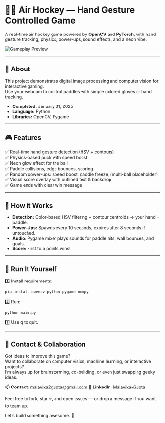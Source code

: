 # 🏒✨ Air Hockey — Hand Gesture Controlled Game

A real-time air hockey game powered by **OpenCV** and **PyTorch**, with hand gesture tracking, physics, power-ups, sound effects, and a neon vibe.

![Gameplay Preview](./preview.gif)

---

## 📌 **About**

This project demonstrates digital image processing and computer vision for interactive gaming.  
Use your webcam to control paddles with simple colored gloves or hand tracking.

- **Completed:** January 31, 2025  
- **Language:** Python  
- **Libraries:** OpenCV, Pygame

---

## 🎮 **Features**

✅ Real-time hand gesture detection (HSV + contours)  
✅ Physics-based puck with speed boost  
✅ Neon glow effect for the ball  
✅ Paddle collisions, edge bounces, scoring  
✅ Random power-ups: speed boost, paddle freeze, (multi-ball placeholder)  
✅ Visual score overlay with outlined text & backdrop  
✅ Game ends with clear win message

---

## 🧩 **How it Works**

- **Detection:** Color-based HSV filtering + contour centroids → your hand = paddle.  
- **Power-Ups:** Spawns every 10 seconds, expires after 8 seconds if untouched.  
- **Audio:** Pygame mixer plays sounds for paddle hits, wall bounces, and goals.  
- **Score:** First to 5 points wins!

---

## 🚀 **Run It Yourself**

1️⃣ Install requirements:
```bash
pip install opencv-python pygame numpy
```
2️⃣ Run:
```bash
python main.py
```
3️⃣ Use q to quit.

---

## 🤝 **Contact & Collaboration**

Got ideas to improve this game?  
Want to collaborate on computer vision, machine learning, or interactive projects?  
I’m always up for brainstorming, co-building, or even just swapping geeky ideas.

📫 **Contact:** malavika2gupta@gmail.com
💼 **LinkedIn:** [Malavika-Gupta](https://www.linkedin.com/in/malavika-gupta-616468298/)  

Feel free to fork, star ⭐, and open issues — or drop a message if you want to team up.

Let’s build something awesome. 🚀
